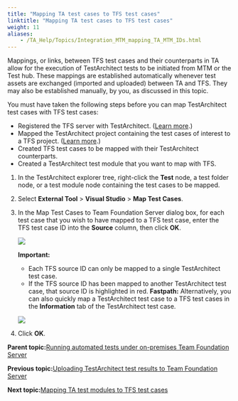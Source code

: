 ```yaml
--- 
title: "Mapping TA test cases to TFS test cases"
linktitle: "Mapping TA test cases to TFS test cases"
weight: 11
aliases: 
    - /TA_Help/Topics/Integration_MTM_mapping_TA_MTM_IDs.html
---
```


Mappings, or links, between TFS test cases and their counterparts in TA allow for the execution of TestArchitect tests to be initiated from MTM or the Test hub. These mappings are established automatically whenever test assets are exchanged \(imported and uploaded\) between TA and TFS. They may also be established manually, by you, as discussed in this topic.

You must have taken the following steps before you can map TestArchitect test cases with TFS test cases:

-   Registered the TFS server with TestArchitect. \([Learn more](Integration_MTM_connecting_TFS.html).\)
-   Mapped the TestArchitect project containing the test cases of interest to a TFS project. \([Learn more](Integration_MTM_map_proj.html).\)
-   Created TFS test cases to be mapped with their TestArchitect counterparts.
-   Created a TestArchitect test module that you want to map with TFS.

1.  In the TestArchitect explorer tree, right-click the **Test** node, a test folder node, or a test module node containing the test cases to be mapped.

2.  Select **External Tool** \> **Visual Studio** \> **Map Test Cases**.

3.  In the Map Test Cases to Team Foundation Server dialog box, for each test case that you wish to have mapped to a TFS test case, enter the TFS test case ID into the **Source** column, then click **OK**.

    ![](/images//Images/MTM_map_test_cases.png)

    **Important:**

    -   Each TFS source ID can only be mapped to a single TestArchitect test case.
    -   If the TFS source ID has been mapped to another TestArchitect test case, that source ID is highlighted in red.
    **Fastpath:** Alternatively, you can also quickly map a TestArchitect test case to a TFS test cases in the **Information** tab of the TestArchitect test case.

    ![](/images//Images/ug_MTM_mapTC.png)

4.  Click **OK**.


**Parent topic:**[Running automated tests under on-premises Team Foundation Server](/TA_Help/Topics/ug_MTM_test_execution.html)

**Previous topic:**[Uploading TestArchitect test results to Team Foundation Server](/TA_Help/Topics/ug_MTM_upload_result.html)

**Next topic:**[Mapping TA test modules to TFS test cases](/TA_Help/Topics/TFS_mapping_TM.html)

